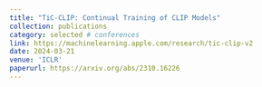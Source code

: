 ```yaml
---
title: "TiC-CLIP: Continual Training of CLIP Models"
collection: publications
category: selected # conferences
link: https://machinelearning.apple.com/research/tic-clip-v2
date: 2024-03-21
venue: 'ICLR'
paperurl: https://arxiv.org/abs/2310.16226
---
```

